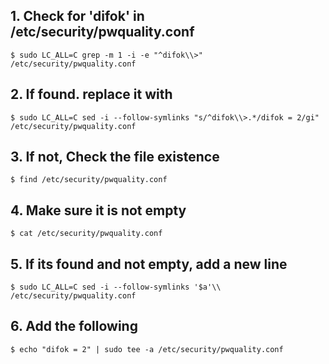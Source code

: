 ## 1. Check for 'difok' in /etc/security/pwquality.conf
    $ sudo LC_ALL=C grep -m 1 -i -e "^difok\\>" /etc/security/pwquality.conf

## 2. If found. replace it with 
    $ sudo LC_ALL=C sed -i --follow-symlinks "s/^difok\\>.*/difok = 2/gi" /etc/security/pwquality.conf

## 3. If not, Check the file existence
    $ find /etc/security/pwquality.conf

## 4. Make sure it is not empty
    $ cat /etc/security/pwquality.conf

## 5. If its found and not empty, add a new line
    $ sudo LC_ALL=C sed -i --follow-symlinks '$a'\\ /etc/security/pwquality.conf

## 6. Add the following
    $ echo "difok = 2" | sudo tee -a /etc/security/pwquality.conf

